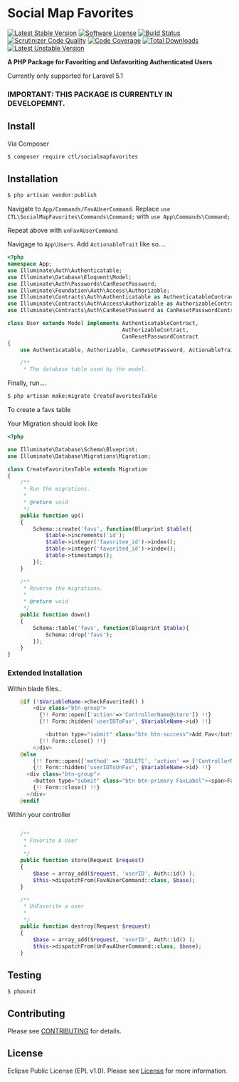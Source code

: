 # Social Map Favorites

[![Latest Stable Version](https://poser.pugx.org/ctl/socialmapfavorites/v/stable?format=flat-square)](https://packagist.org/packages/ctl/socialmapfavorites)
[![Software License](https://img.shields.io/badge/License-EPL-green.svg?style=flat-square)](LICENSE.md)
[![Build Status](https://travis-ci.org/Core-Tech-Labs/SocialMapFavorites.svg?branch=master)](https://travis-ci.org/Core-Tech-Labs/SocialMapFavorites)
[![Scrutinizer Code Quality](https://scrutinizer-ci.com/g/Core-Tech-Labs/SocialMapFavorites/badges/quality-score.png?b=master)](https://scrutinizer-ci.com/g/Core-Tech-Labs/SocialMapFavorites/?branch=master)
[![Code Coverage](https://scrutinizer-ci.com/g/Core-Tech-Labs/SocialMapFavorites/badges/coverage.png?b=master)](https://scrutinizer-ci.com/g/Core-Tech-Labs/SocialMapFavorites/?branch=master)
[![Total Downloads](https://poser.pugx.org/ctl/socialmapfavorites/downloads?format=flat-square)](https://packagist.org/packages/ctl/socialmapfavorites)
[![Latest Unstable Version](https://poser.pugx.org/ctl/socialmapfavorites/v/unstable?format=flat-square)](https://packagist.org/packages/ctl/socialmapfavorites)

**A PHP Package for Favoriting and Unfavoriting Authenticated Users**

Currently only supported for Laravel 5.1

### IMPORTANT: THIS PACKAGE IS CURRENTLY IN DEVELOPEMNT.

## Install

Via Composer

``` bash
$ composer require ctl/socialmapfavorites
```

## Installation


``` bash
$ php artisan vendor:publish
```

Navigate to `App/Commands/FavAUserCommand`. Replace `use CTL\SocialMapFavorites\Commands\Command;` with `use App\Commands\Command;`

Repeat above with `unFavAUserCommand`

Navigage to `App\Users`. Add `ActionableTrait` like so....

``` php
<?php
namespace App;
use Illuminate\Auth\Authenticatable;
use Illuminate\Database\Eloquent\Model;
use Illuminate\Auth\Passwords\CanResetPassword;
use Illuminate\Foundation\Auth\Access\Authorizable;
use Illuminate\Contracts\Auth\Authenticatable as AuthenticatableContract;
use Illuminate\Contracts\Auth\Access\Authorizable as AuthorizableContract;
use Illuminate\Contracts\Auth\CanResetPassword as CanResetPasswordContract;

class User extends Model implements AuthenticatableContract,
                                    AuthorizableContract,
                                    CanResetPasswordContract
{
    use Authenticatable, Authorizable, CanResetPassword, ActionableTrait;

    /**
     * The database table used by the model.
```

Finally, run....
``` bash
$ php artisan make:migrate CreateFavoritesTable
```

To create a favs table

Your Migration should look like

``` php
<?php

use Illuminate\Database\Schema\Blueprint;
use Illuminate\Database\Migrations\Migration;

class CreateFavoritesTable extends Migration
{
    /**
     * Run the migrations.
     *
     * @return void
     */
    public function up()
    {
        Schema::create('favs', function(Blueprint $table){
            $table->increments('id');
            $table->integer('favoritee_id')->index();
            $table->integer('favorited_id')->index();
            $table->timestamps();
        });
    }

    /**
     * Reverse the migrations.
     *
     * @return void
     */
    public function down()
    {
        Schema::table('favs', function(Blueprint $table){
            Schema::drop('favs');
        });
    }
}
```
### Extended Installation

Within blade files..

``` php
    @if (!$VariableName->checkFavorited() )
        <div class="btn-group">
          {!! Form::open(['action'=>'ControllerName@store']) !!}
          {!! Form::hidden('userIDToFav', $VariableName->id) !!}

            <button type="submit" class="btn btn-success">Add Fav</button>
          {!! Form::close() !!}
        </div>
    @else
        {!! Form::open(['method' => 'DELETE', 'action' => ['ControllerName@destroy', $VariableName->id] ]) !!}
        {!! Form::hidden('userIDToUnFav', $VariableName->id) !!}
      <div class="btn-group">
        <button type="submit" class="btn btn-primary FavLabel"><span>Favorited</span></button>
        {!! Form::close() !!}
      </div>
    @endif
```

Within your controller

``` php

    /**
     * Favorite A User
     *
     */
    public function store(Request $request)
    {
        $base = array_add($request, 'userID', Auth::id() );
        $this->dispatchFrom(FavAUserCommand::class, $base);
    }

    /**
     * UnFavorite a user
     *
     */
    public function destroy(Request $request)
    {
        $base = array_add($request, 'userID', Auth::id() );
        $this->dispatchFrom(UnFavAUserCommand::class, $base);
    }

```


## Testing

``` bash
$ phpunit
```

## Contributing

Please see [CONTRIBUTING](https://github.com/Core-Tech-Labs/SocialMapFavorites/blob/master/CONTRIBUTING.md) for details.

## License

Eclipse Public License (EPL v1.0). Please see [License](LICENSE.md) for more information.
